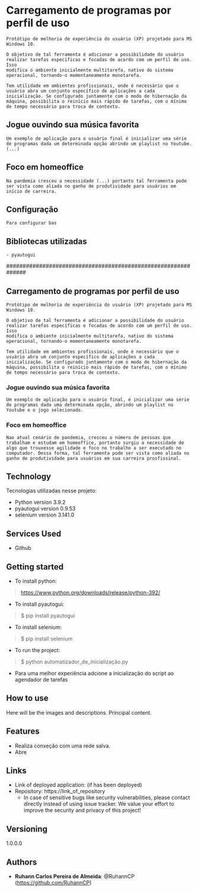 # Carregamento de programas por perfil de uso
    Protótipo de melhoria de experiência do usuário (XP) projetado para MS Windows 10.
    
    O objetivo de tal ferramenta é adicionar a possibilidade do usuário realizar tarefas específicas e focadas de acordo com um perfil de uso. Isso    
    modifica o ambiente inicialmente multitarefa, nativo do sistema operacional, tornando-o momentaneamente monotarefa.

    Tem utilidade em ambientes profissionais, onde é necessário que o usuário abra um conjunto específico de aplicações a cada inicialização. Se configurado juntamente com o modo de hibernação da máquina, possibilita o reinício mais rápido de tarefas, com o mínimo de tempo necessário para troca de contexto.

## Jogue ouvindo sua música favorita
    Um exemplo de aplicação para o usuário final é inicializar uma série de programas dada um determinada opção abrindo um playlist no Youtube.
    (...)

## Foco em homeoffice
    Na pandemia cresceu a necessidade (...) portanto tal ferramenta pode ser vista como aliada no ganho de produtividade para usuários em início de carreira.

## Configuração 
    Para configurar bas

## Bibliotecas utilizadas
    - pyautogui


##############################################################

 
## Carregamento de programas por perfil de uso
 
    Protótipo de melhoria de experiência do usuário (XP) projetado para MS Windows 10.
    
    O objetivo de tal ferramenta é adicionar a possibilidade do usuário realizar tarefas específicas e focadas de acordo com um perfil de uso. Isso    
    modifica o ambiente inicialmente multitarefa, nativo do sistema operacional, tornando-o momentaneamente monotarefa.

    Tem utilidade em ambientes profissionais, onde é necessário que o usuário abra um conjunto específico de aplicações a cada inicialização. Se configurado juntamente com o modo de hibernação da máquina, possibilita o reinício mais rápido de tarefas, com o mínimo de tempo necessário para troca de contexto.

### Jogue ouvindo sua música favorita
    Um exemplo de aplicação para o usuário final, é inicializar uma série de programas dada uma determinada opção, abrindo um playlist no Youtube e o jogo selecionado.

### Foco em homeoffice
    Nao atual cenário de pandemia, cresceu o número de pessoas que trabalham e estudam em homeoffice, portanto surgiu a necessidade de algo que trouxesse agilidade e foco no trabalho a ser executado no computador. Dessa forma, tal ferramenta pode ser vista como aliada no ganho de produtividade para usuários em sua carreira prosfissinal.

 
## Technology 
 
Tecnologias utilizadas nesse projeto:
 
* Python version  3.9.2
* pyautogui version 0.9.53
* selenium version 3.141.0
 
 
## Services Used
 
* Github

## Getting started
 
* To install python:
>    https://www.python.org/downloads/release/python-392/
* To install pyautogui:
>    $ pip install pyautogui
* To install selenium:
>    $ pip install selenium
* To run the project:
>    $ python automatizador_de_inicialização.py
* Para uma melhor experiência adcione a inicialização do script ao agendador de tarefas 
 
## How to use
 
Here will be the images and descriptions. Principal content.
 
 
## Features
 
  - Realiza conxeção com uma rede salva.
  - Abre 
 
## Links
 
  - Link of deployed application: (if has been deployed)
  - Repository: https://link_of_repository
    - In case of sensitive bugs like security vulnerabilities, please contact
      directly instead of using issue tracker. We value your effort
      to improve the security and privacy of this project!
 
 
## Versioning
 
1.0.0.0
 
 
## Authors
 
* **Ruhann Carlos Pereira de Almeida**: @RuhannCP (https://github.com/RuhannCP)
 
 